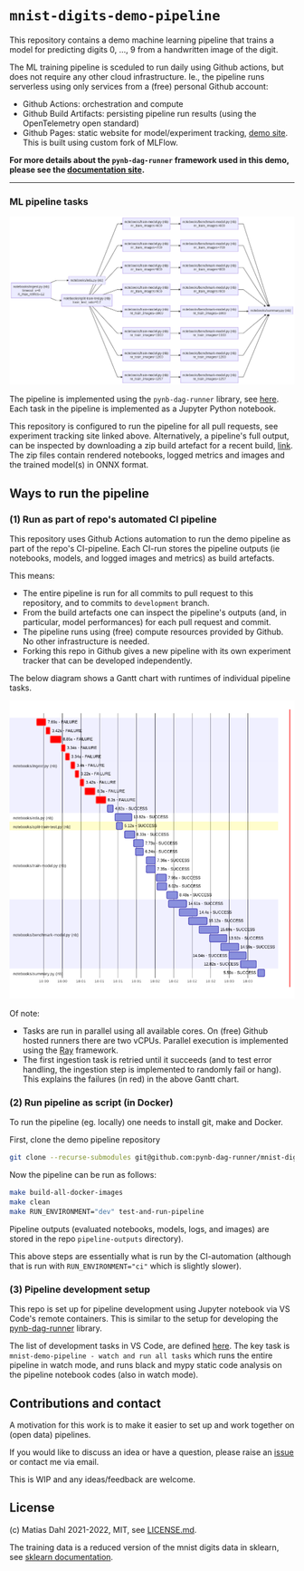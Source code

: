 # `mnist-digits-demo-pipeline`

This repository contains a demo machine learning pipeline that trains a model for predicting digits 0, ..., 9 from a handwritten image of the digit.

The ML training pipeline is sceduled to run daily using Github actions, but does not require any other cloud infrastructure. Ie., the pipeline runs serverless using only services from a (free) personal Github account:
 - Github Actions: orchestration and compute
 - Github Build Artifacts: persisting pipeline run results (using the OpenTelemetry open standard)
 - Github Pages: static website for model/experiment tracking, [demo site](https://pynb-dag-runner.github.io/mnist-digits-demo-pipeline/). This is built using custom fork of MLFlow.

**For more details about the `pynb-dag-runner` framework used in this demo, please see the [documentation site](https://pynb-dag-runner.github.io/pynb-dag-runner/).**

---

### ML pipeline tasks

![task-dependencies.png](./assets/task-dependencies.png)

The pipeline is implemented using the `pynb-dag-runner` library, see [here](https://github.com/pynb-dag-runner/pynb-dag-runner). Each task in the pipeline is implemented as a Jupyter Python notebook.

This repository is configured to run the pipeline for all pull requests, see experiment tracking site linked above. Alternatively, a pipeline's full output, can be inspected by downloading a zip build artefact for a recent build, [link](https://github.com/pynb-dag-runner/mnist-digits-demo-pipeline/actions/workflows/ci.yml). The zip files contain rendered notebooks, logged metrics and images and the trained model(s) in ONNX format.

## Ways to run the pipeline
### (1) Run as part of repo's automated CI pipeline

This repository uses Github Actions automation to run the demo pipeline as part of the repo's CI-pipeline. Each CI-run stores the pipeline outputs (ie notebooks, models, and logged images and metrics) as build artefacts.

This means:
- The entire pipeline is run for all commits to pull request to this repository, and to commits to `development` branch.
- From the build artefacts one can inspect the pipeline's outputs (and, in particular, model performances) for each pull request and commit.
- The pipeline runs using (free) compute resources provided by Github. No other infrastructure is needed.
- Forking this repo in Github gives a new pipeline with its own experiment tracker that can be developed independently.

The below diagram shows a Gantt chart with runtimes of individual pipeline tasks.

![task-dependencies.png](./assets/runtimes-gantt-chart.png)

Of note:
- Tasks are run in parallel using all available cores. On (free) Github hosted runners there are two vCPUs. Parallel execution is implemented using the [Ray](https://www.ray.io/) framework.
- The first ingestion task is retried until it succeeds (and to test error handling, the ingestion step is implemented to randomly fail or hang). This explains the failures (in red) in the above Gantt chart.

### (2) Run pipeline as script (in Docker)

To run the pipeline (eg. locally) one needs to install git, make and Docker.

First, clone the demo pipeline repository
```bash
git clone --recurse-submodules git@github.com:pynb-dag-runner/mnist-digits-demo-pipeline.git
```

Now the pipeline can be run as follows:
```bash
make build-all-docker-images
make clean
make RUN_ENVIRONMENT="dev" test-and-run-pipeline
```

Pipeline outputs (evaluated notebooks, models, logs, and images) are stored in the repo `pipeline-outputs` directory).

This above steps are essentially what is run by the CI-automation (although that is run with `RUN_ENVIRONMENT="ci"` which is slightly slower).

### (3) Pipeline development setup

This repo is set up for pipeline development using Jupyter notebook via VS Code's remote containers. This is similar to the setup for developing the [pynb-dag-runner](https://github.com/pynb-dag-runner/pynb-dag-runner) library.

The list of development tasks in VS Code, are defined [here](workspace/.vscode/tasks.json). The key task is `mnist-demo-pipeline - watch and run all tasks` which runs the entire pipeline in watch mode, and runs black and mypy static code analysis on the pipeline notebook codes (also in watch mode).

## Contributions and contact

A motivation for this work is to make it easier to set up and work together on (open data) pipelines.

If you would like to discuss an idea or have a question, please raise an [issue](https://github.com/pynb-dag-runner/mnist-digits-demo-pipeline/issues) or contact me via email.

This is WIP and any ideas/feedback are welcome.

## License

(c) Matias Dahl 2021-2022, MIT, see [LICENSE.md](./LICENSE.md).

The training data is a reduced version of the mnist digits data in sklearn, see [sklearn documentation](https://scikit-learn.org/stable/modules/generated/sklearn.datasets.load_digits.html).
